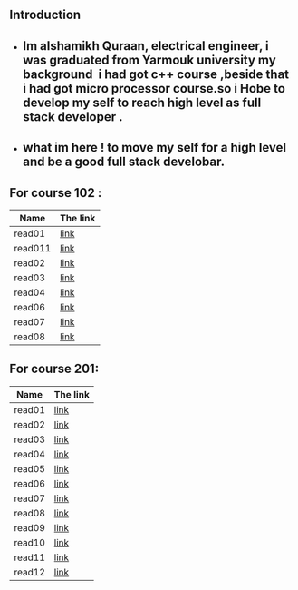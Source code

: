 ## Introduction

- ## Im alshamikh Quraan, electrical engineer, i was graduated from Yarmouk university my background  i had got c++ course ,beside that i had got micro processor course.so i Hobe to develop my self to reach high level as full stack developer . 
- ## what im here ! to move my self for a high level and be a good full stack develobar.

## For course 102 :

 Name    |  The link
 --------|  -------- 
 read01  | [link](Read01) 
 read011 | [link](read011)
 read02  | [link](read02)
 read03  | [link](read03)
 read04  | [link](read04)
 read06  | [link](read06)
 read07  | [link](read07)
 read08  | [link](read08)
 

## For course 201:

Name    | The link
--------| -----------
read01  | [link](reaD201)
read02  | [link](reaD02)
read03  | [link](reaD03)
read04  | [link](reaD04)
read05  | [link](reaD05)
read06  | [link](reaD06)
read07  | [link](reaD07)
read08  | [link](reaD08)
read09  | [link](reaD09)
read10  | [link](reaD10)
read11  | [link](reaD11)
read12  | [link](reaD12)